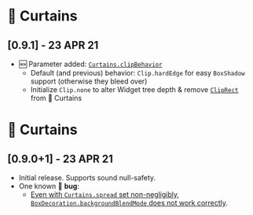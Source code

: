 # 📜 Curtains
## **[0.9.1] - 23 APR 21**
- 🆕 Parameter added: [`Curtains.clipBehavior`](https://pub.dev/documentation/curtains/latest/curtains/Curtains/clipBehavior.html 'pub.dev Documentation: Curtains.clipBehavior')
  - Default (and previous) behavior: `Clip.hardEdge` for easy `BoxShadow` support (otherwise they bleed over)
  - Initialize `Clip.none` to alter Widget tree depth & remove [`ClipRect`](https://api.flutter.dev/flutter/widgets/ClipRect-class.html 'Flutter API ref doc: ClipRect') from 📜 Curtains

# 📜 Curtains
## **[0.9.0+1] - 23 APR 21**
- Initial release. Supports sound null-safety.
- One known 🐞 **bug**:
  - [Even with `Curtains.spread` set non-negligibly](https://github.com/Zabadam/curtains/blob/main/example/lib/main.dart#L319 '/example/lib/main.dart#L319'), [`BoxDecoration.backgroundBlendMode` does not work correctly](https://github.com/Zabadam/curtains/blob/main/example/lib/main.dart#L379 '/example/lib/main.dart#L379').
